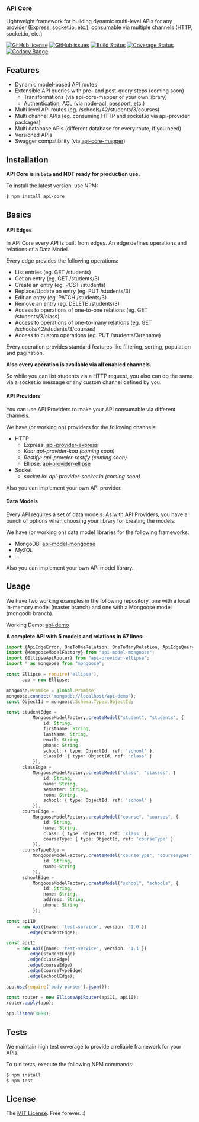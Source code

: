 ### API Core

Lightweight framework for building dynamic multi-level APIs for any provider (Express, socket.io, etc.), consumable via multiple channels (HTTP, socket.io, etc.)

[![GitHub license](https://img.shields.io/badge/license-MIT-blue.svg)](https://raw.githubusercontent.com/ajuhos/api-core/master/LICENSE)
[![GitHub issues](https://img.shields.io/github/issues/ajuhos/api-core.svg)](https://github.com/ajuhos/api-core/issues)
[![Build Status](https://travis-ci.org/ajuhos/api-core.svg?branch=master)](https://travis-ci.org/ajuhos/api-core)
[![Coverage Status](https://coveralls.io/repos/github/ajuhos/api-core/badge.svg?branch=master)](https://coveralls.io/github/ajuhos/api-core?branch=master)
[![Codacy Badge](https://api.codacy.com/project/badge/Grade/4b1dd6ebe9eb4634aef02811c374efaf)](https://www.codacy.com/app/ajuhos/api-core?utm_source=github.com&amp;utm_medium=referral&amp;utm_content=ajuhos/api-core&amp;utm_campaign=Badge_Grade)

## Features

 - Dynamic model-based API routes
 - Extensible API queries with pre- and post-query steps  (coming soon)
     - Transformations (via api-core-mapper or your own library)
     - Authentication, ACL (via node-acl, passport, etc.)
 - Multi level API routes (eg. /schools/42/students/3/courses)
 - Multi channel APIs (eg. consuming HTTP and socket.io via api-provider packages)
 - Multi database APIs (different database for every route, if you need)
 - Versioned APIs
 - Swagger compatibility (via [api-core-mapper](https://github.com/ajuhos/api-core-mapper))

## Installation

**API Core is in ``beta`` and NOT ready for production use.**

To install the latest version, use NPM:

```bash
$ npm install api-core
```

## Basics

#### API Edges

In API Core every API is built from edges. 
An edge defines operations and relations of a Data Model.

Every edge provides the following operations:

 - List entries (eg. GET /students)
 - Get an entry (eg. GET /students/3)
 - Create an entry (eg. POST /students)
 - Replace/Update an entry (eg. PUT /students/3)
 - Edit an entry (eg. PATCH /students/3)
 - Remove an entry (eg. DELETE /students/3)
 - Access to operations of one-to-one relations (eg. GET /students/3/class)
 - Access to operations of one-to-many relations (eg. GET /schools/42/students/3/courses) 
 - Access to custom operations (eg. PUT /students/3/rename)

Every operation provides standard features like filtering, sorting, 
population and pagination.

**Also every operation is available via all enabled channels.**

So while you can list students via a HTTP request, you also can do the 
same via a socket.io message or any custom channel defined by you.

#### API Providers

You can use API Providers to make your API consumable via different
channels.

We have (or working on) providers for the following channels:
 
 - HTTP
     - Express: [api-provider-express](https://github.com/ajuhos/api-provider-express)
     - _Koa: api-provider-koa (coming soon)_
     - _Restify: api-provder-restify (coming soon)_
     - Ellipse: [api-provider-ellipse](https://github.com/ajuhos/api-provider-ellipse)
 - Socket
     - _socket.io: api-provider-socket.io (coming soon)_
     
Also you can implement your own API provider.

#### Data Models

Every API requires a set of data models. As with API Providers, you have
a bunch of options when choosing your library for creating the models.

We have (or working on) data model libraries for the following frameworks:

  - MongoDB: [api-model-mongoose](https://github.com/ajuhos/api-model-mongoose)
  - _MySQL_
  - ...
  
Also you can implement your own API model library.

## Usage

We have two working examples in the following repository, one with a 
local in-memory model (master branch) and one with a Mongoose model (mongodb branch).

Working Demo: [api-demo](https://github.com/ajuhos/api-demo)

**A complete API with 5 models and relations in 67 lines:**
```typescript
import {ApiEdgeError, OneToOneRelation, OneToManyRelation, ApiEdgeQueryResponse, Api} from "api-core";
import {MongooseModelFactory} from "api-model-mongoose";
import {EllipseApiRouter} from "api-provider-ellipse";
import * as mongoose from "mongoose";

const Ellipse = require('ellipse'),
      app = new Ellipse;

mongoose.Promise = global.Promise;
mongoose.connect("mongodb://localhost/api-demo");
const ObjectId = mongoose.Schema.Types.ObjectId;

const studentEdge =
          MongooseModelFactory.createModel("student", "students", {
              id: String,
              firstName: String,
              lastName: String,
              email: String,
              phone: String,
              school: { type: ObjectId, ref: 'school' },
              classId: { type: ObjectId, ref: 'class' }
          }),
      classEdge =
          MongooseModelFactory.createModel("class", "classes", {
              id: String,
              name: String,
              semester: String,
              room: String,
              school: { type: ObjectId, ref: 'school' }
          }),
      courseEdge =
          MongooseModelFactory.createModel("course", "courses", {
              id: String,
              name: String,
              class: { type: ObjectId, ref: 'class' },
              courseType: { type: ObjectId, ref: 'courseType' }
          }),
      courseTypeEdge =
          MongooseModelFactory.createModel("courseType", "courseTypes", {
              id: String,
              name: String
          }),
      schoolEdge =
          MongooseModelFactory.createModel("school", "schools", {
              id: String,
              name: String,
              address: String,
              phone: String
          });

const api10
    = new Api({name: 'test-service', version: '1.0'})
        .edge(studentEdge);

const api11
    = new Api({name: 'test-service', version: '1.1'})
        .edge(studentEdge)
        .edge(classEdge)
        .edge(courseEdge)
        .edge(courseTypeEdge)
        .edge(schoolEdge);

app.use(require('body-parser').json());

const router = new EllipseApiRouter(api11, api10);
router.apply(app);

app.listen(8080);
```

## Tests

We maintain high test coverage to provide a reliable framework 
for your APIs.

To run tests, execute the following NPM commands:

```bash
$ npm install
$ npm test
```

## License

The [MIT License](https://github.com/ajuhos/api-core/blob/master/LICENSE). Free forever. :)